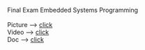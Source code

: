Final Exam Embedded Systems Programming
<br/><br/>
Picture --> <a href=https://l200164012.github.io/rpi/Raw%20Pictures>click</a> <br/>
Video -->  <a href=https://l200164012.github.io/rpi/MeasureDistance.mp4>click</a> <br/>
Doc -->  <a href=https://l200164012.github.io/rpi/Picture(Documentation).docx>click</a> <br/>  
